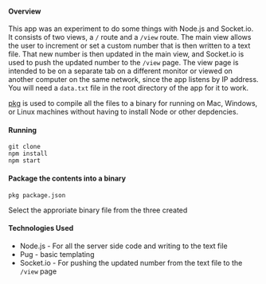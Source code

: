 #### Overview
  This app was an experiment to do some things with Node.js and Socket.io.  It consists of two views, a `/` route and a `/view` route. The main view allows the user to increment or set a custom number that is then written to a text file. That new number is then updated in the main view, and Socket.io is used to push the updated number to the `/view` page.  The view page is intended to be on a separate tab on a different monitor or viewed on another computer on the same network, since the app listens by IP address.  You will need a `data.txt` file in the root directory of the app for it to work.

  [pkg](https://www.npmjs.com/package/pkg) is used to compile all the files to a binary for running on Mac, Windows, or Linux machines without having to install Node or other depdencies.

#### Running
  ````
  git clone
  npm install
  npm start
  ````

#### Package the contents into a binary
  ````
  pkg package.json
  ````
  Select the approriate binary file from the three created

#### Technologies Used
  - Node.js - For all the server side code and writing to the text file
  - Pug - basic templating
  - Socket.io - For pushing the updated number from the text file to the `/view` page


